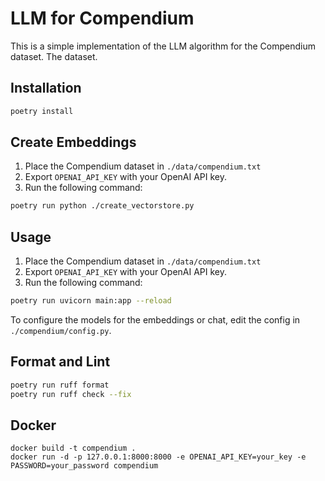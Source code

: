 # LLM for Compendium

This is a simple implementation of the LLM algorithm for the Compendium dataset. The dataset.

## Installation

```bash
poetry install
```

## Create Embeddings

1. Place the Compendium dataset in `./data/compendium.txt`
2. Export `OPENAI_API_KEY` with your OpenAI API key.
3. Run the following command:

```bash
poetry run python ./create_vectorstore.py
```

## Usage

1. Place the Compendium dataset in `./data/compendium.txt`
2. Export `OPENAI_API_KEY` with your OpenAI API key.
3. Run the following command:

```bash
poetry run uvicorn main:app --reload
```

To configure the models for the embeddings or chat, edit the config
in `./compendium/config.py`.

## Format and Lint

```bash
poetry run ruff format
poetry run ruff check --fix
```

## Docker

```
docker build -t compendium .
docker run -d -p 127.0.0.1:8000:8000 -e OPENAI_API_KEY=your_key -e PASSWORD=your_password compendium
```
